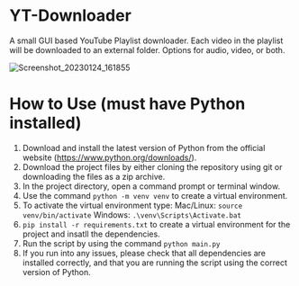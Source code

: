 # YT-Downloader
A small GUI based YouTube Playlist downloader. Each video in the playlist will be downloaded to an external folder. Options for audio, video, or both.

![Screenshot_20230124_161855](https://user-images.githubusercontent.com/23511285/214438386-5519f96c-3701-484e-ac25-724a6d3904ab.png)

# How to Use (must have Python installed)
1. Download and install the latest version of Python from the official website (https://www.python.org/downloads/).
2. Download the project files by either cloning the repository using git or downloading the files as a zip archive.
3. In the project directory, open a command prompt or terminal window.
4. Use the command `python -m venv venv` to create a virtual environment.
5. To activate the virtual environment type:
Mac/Linux: `source venv/bin/activate`
Windows: `.\venv\Scripts\Activate.bat`
7. `pip install -r requirements.txt` to create a virtual environment for the project and insatll the dependencies.
8. Run the script by using the command `python main.py`
9. If you run into any issues, please check that all dependencies are installed correctly, and that you are running the script using the correct version of Python.
